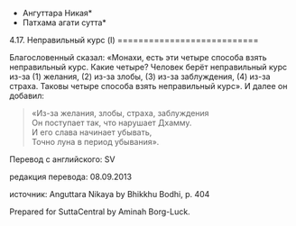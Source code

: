 * Ангуттара Никая*
* Патхама агати сутта*

4\.17\. Неправильный курс \(I\)
\=\=\=\=\=\=\=\=\=\=\=\=\=\=\=\=\=\=\=\=\=\=\=\=\=\=\=

Благословенный сказал: «Монахи, есть эти четыре способа взять неправильный курс\. Какие четыре? Человек берёт неправильный курс из\-за \(1\) желания, \(2\) из\-за злобы, \(3\) из\-за заблуждения, \(4\) из\-за страха\. Таковы четыре способа взять неправильный курс»\. И далее он добавил:

> «Из\-за желания, злобы, страха, заблуждения  
> Он поступает так, что нарушает Дхамму\.  
> И его слава начинает убывать,  
> Точно луна в период убывания»\.

Перевод с английского: SV

редакция перевода: 08\.09\.2013

источник: Anguttara Nikaya by Bhikkhu Bodhi, p\. 404

Prepared for SuttaCentral by Aminah Borg\-Luck\.